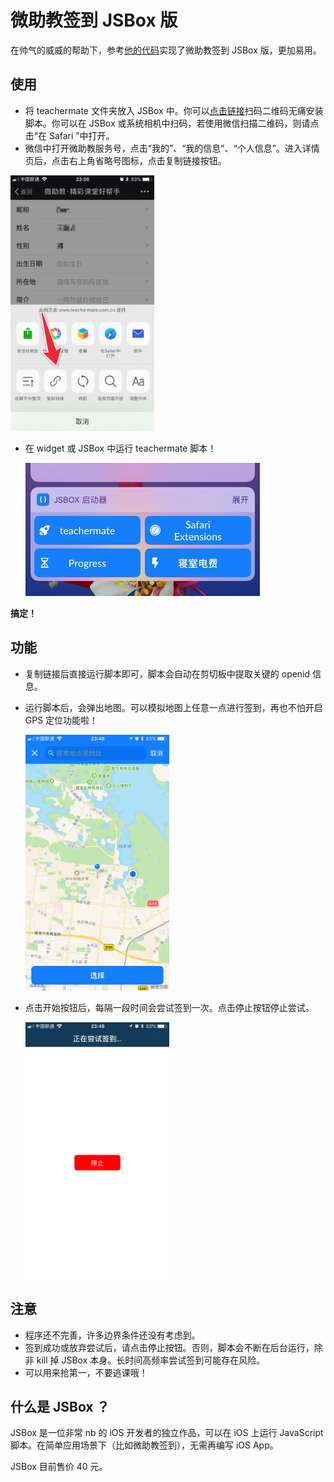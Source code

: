 # 微助教签到 JSBox 版

在帅气的威威的帮助下，参考[他的代码](https://github.com/taoweicn/teachermate-auto-check-in)实现了微助教签到 JSBox 版，更加易用。

## 使用

- 将 teachermate 文件夹放入 JSBox 中。你可以[点击链接](https://xteko.com/redir?name=teachermate&url=https://github.com/BeBeBerr/teachermate-check-in/releases/download/v1.0/teachermate.box)扫码二维码无痛安装脚本。你可以在 JSBox 或系统相机中扫码，若使用微信扫描二维码，则请点击“在 Safari ”中打开。
- 微信中打开微助教服务号，点击“我的”、“我的信息”、“个人信息”。进入详情页后，点击右上角省略号图标，点击复制链接按钮。

<img src="https://raw.githubusercontent.com/BeBeBerr/teachermate-check-in/master/img/1.PNG" style="zoom:40%" />

- 在 widget 或 JSBox 中运行 teachermate 脚本！

  <img src="https://raw.githubusercontent.com/BeBeBerr/teachermate-check-in/master/img/2.jpg" style="zoom:50%" />

**搞定！**

## 功能

- 复制链接后直接运行脚本即可，脚本会自动在剪切板中提取关键的 openid 信息。

- 运行脚本后，会弹出地图。可以模拟地图上任意一点进行签到，再也不怕开启 GPS 定位功能啦！

  <img src="https://raw.githubusercontent.com/BeBeBerr/teachermate-check-in/master/img/4.PNG" style="zoom:40%" />

- 点击开始按钮后，每隔一段时间会尝试签到一次。点击停止按钮停止尝试。

  <img src="https://raw.githubusercontent.com/BeBeBerr/teachermate-check-in/master/img/5.PNG" style="zoom:40%" />

## 注意

- 程序还不完善，许多边界条件还没有考虑到。
- 签到成功或放弃尝试后，请点击停止按钮。否则，脚本会不断在后台运行，除非 kill 掉 JSBox 本身。长时间高频率尝试签到可能存在风险。
- 可以用来抢第一，不要逃课哦！

## 什么是 JSBox ？

JSBox 是一位非常 nb 的 iOS 开发者的独立作品，可以在 iOS 上运行 JavaScript 脚本。在简单应用场景下（比如微助教签到），无需再编写 iOS App。

JSBox 目前售价 40 元。






